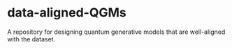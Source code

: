 # data-aligned-QGMs
A repository for designing quantum generative models that are well-aligned with the dataset.
